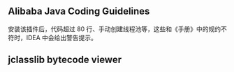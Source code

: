 ## Alibaba Java Coding Guidelines

安装该插件后，代码超过 80 行、手动创建线程池等，这些和《手册》中的规约不符时，IDEA 中会给出警告提示。

## jclasslib bytecode viewer